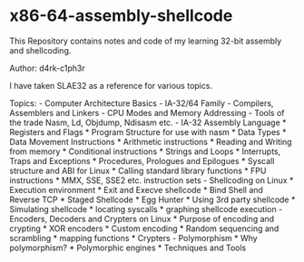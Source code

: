 # x86-64-assembly-shellcode

This Repository contains notes and code of my learning 32-bit assembly and shellcoding.

Author: d4rk-c1ph3r

I have taken SLAE32 as a reference for various topics.

Topics:
    - Computer Architecture Basics
    - IA-32/64 Family
    - Compilers, Assemblers and Linkers
    - CPU Modes and Memory Addressing
    - Tools of the trade
        Nasm, Ld, Objdump, Ndisasm etc.
    - IA-32 Assembly Language
       * Registers and Flags
       * Program Structure for use with nasm
       * Data Types
       * Data Movement Instructions
       * Arithmetic instructions
       * Reading and Writing from memory
       * Conditional instructions
       * Strings and Loops
       * Interrupts, Traps and Exceptions
       * Procedures, Prologues and Epilogues
       * Syscall structure and ABI for Linux
       * Calling standard library functions
       * FPU instructions
       * MMX, SSE, SSE2 etc. instruction sets
    - Shellcoding on Linux
       * Execution environment
       * Exit and Execve shellcode
       * Bind Shell and Reverse TCP
       * Staged Shellcode
       * Egg Hunter
       * Using 3rd party shellcode
       * Simulating shellcode
           * locating syscalls
           * graphing shellcode execution
    - Encoders, Decoders and Crypters on Linux
       * Purpose of encoding and crypting
       * XOR encoders
       * Custom encoding
           * Random sequencing and scrambling
           * mapping functions
       * Crypters
    - Polymorphism
       * Why polymorphism?
       * Polymorphic engines
       * Techniques and Tools
